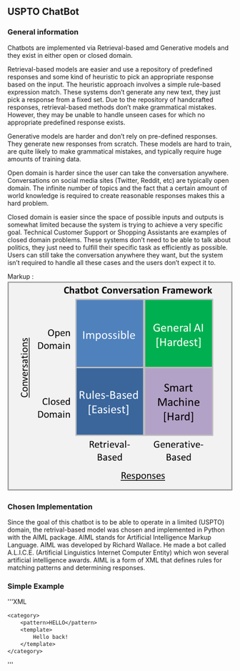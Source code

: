 ## USPTO ChatBot ##

### General information ###
Chatbots are implemented via Retrieval-based amd Generative models and they exist in either open or closed domain. 

Retrieval-based models are easier and use a repository of predefined responses and some kind of heuristic to pick an appropriate response based on the input. The heuristic approach involves a simple rule-based expression match. These systems don’t generate any new text, they just pick a response from a fixed set. Due to the repository of handcrafted responses, retrieval-based methods don’t make grammatical mistakes. However, they may be unable to handle unseen cases for which no appropriate predefined response exists.

Generative models are harder and don’t rely on pre-defined responses. They generate new responses from scratch. These models are hard to train, are quite likely to make grammatical mistakes, and typically require huge amounts of training data.

Open domain is harder since the user can take the conversation anywhere. Conversations on social media sites (Twitter, Reddit, etc) are typically open domain. The infinite number of topics and the fact that a certain amount of world knowledge is required to create reasonable responses makes this a hard problem.

Closed domain is easier since the space of possible inputs and outputs is somewhat limited because the system is trying to achieve a very specific goal. Technical Customer Support or Shopping Assistants are examples of closed domain problems. These systems don’t need to be able to talk about politics, they just need to fulfill their specific task as efficiently as possible. Users can still take the conversation anywhere they want, but the system isn’t required to handle all these cases and the users don’t expect it to.

Markup : ![picture alt](bot_approach.png)

### Chosen Implementation ###
Since the goal of this chatbot is to be able to operate in a limited (USPTO) domain, the retrival-based model was chosen and implemented in Python with the AIML package. AIML stands for Artificial Intelligence Markup Language. AIML was developed by Richard Wallace. He made a bot called A.L.I.C.E. (Artificial Linguistics Internet Computer Entity) which won several artificial intelligence awards. AIML is a form of XML that defines rules for matching patterns and determining responses.

### Simple Example ###
'''XML
<aiml version="1.0.1" encoding="UTF-8">
<!-- basic_chat.aiml -->

    <category>
        <pattern>HELLO</pattern>
        <template>
            Hello back!
        </template>
    </category>
    
</aiml>
'''
